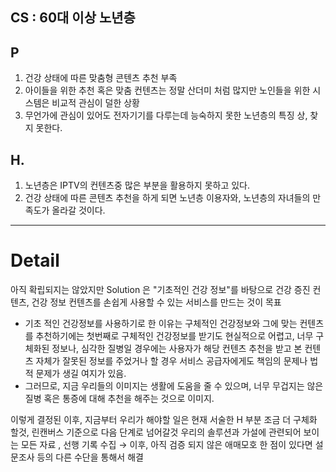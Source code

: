
## CS : 60대 이상 노년층 

## P 
1. 건강 상태에 따른 맞춤형 콘텐츠 추천 부족
2. 아이들을 위한 추천 혹은 맞춤 컨텐츠는 정말 산더미 처럼 많지만 노인들을 위한 시스템은 비교적 관심이 덜한 상황
3. 무언가에 관심이 있어도 전자기기를 다루는데 능숙하지 못한 노년층의 특징 상, 찾지 못한다.

## H.
1. 노년층은 IPTV의 컨텐츠중 많은 부분을 활용하지 못하고 있다.
2. 건강 상태에 따른 콘텐츠 추천을 하게 되면 노년층 이용자와, 노년층의 자녀들의 만족도가 올라갈 것이다.

---
 
# Detail

아직 확립되지는 않았지만 Solution 은 "기초적인 건강 정보"를 바탕으로 건강 증진 컨텐츠, 건강 정보 컨텐츠를 손쉽게 사용할 수 있는 서비스를 만드는 것이 목표

-  기초 적인 건강정보를 사용하기로 한 이유는 구체적인 건강정보와 그에 맞는 컨텐츠를 추천하기에는 첫번째로 구체적인 건강정보를 받기도 현실적으로 어렵고, 너무 구체화된 정보나, 심각한 질병일 경우에는 사용자가 해당 컨텐츠 추천을 받고 본 컨텐츠 자체가 잘못된 정보를 주었거나 할 경우 서비스 공급자에게도 책임의 문제나 법적 문제가 생길 여지가 있음.
- 그러므로, 지금 우리들의 이미지는 생활에 도움을 줄 수 있으며, 너무 무겁지는 않은 질병 혹은 통증에 대해 추천을 해주는 것으로 이미지.

이렇게 결정된 이후, 지금부터 우리가 해야할 일은
현재 서술한 H 부분 조금 더 구체화 할것,
린캔버스 기준으로 다음 단계로 넘어갈것
우리의 솔루션과 가설에 관련되어 보이는 모든 자료 , 선행 기록 수집 
→ 이후, 아직 검증 되지 않은 애매모호 한 점이 있다면 설문조사 등의 다른 수단을 통해서 해결


